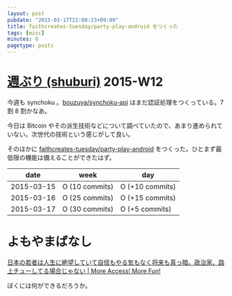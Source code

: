 ```yaml
---
layout: post
pubdate: "2015-03-17T22:08:23+09:00"
title: faithcreates-tuesday/party-play-android をつくった
tags: [misc]
minutes: 8
pagetype: posts
---
```

# [週ぶり (shuburi)][shuburi] 2015-W12

今週も synchoku 。[bouzuya/synchoku-api][] はまだ認証処理をつくっている。7 割 8 割かなあ。

今日は Bitcoin やその派生技術などについて調べていたので、あまり進められていない。次世代の技術という感じがして良い。

そのほかに [faithcreates-tuesday/party-play-android][] をつくった。ひとまず最低限の機能は備えることができたはず。

date       | week            | day
-----------|-----------------|-----------------
2015-03-15 | O (10 commits)  | O (+10 commits)
2015-03-16 | O (25 commits)  | O (+15 commits)
2015-03-17 | O (30 commits)  | O (+5 commits)

# よもやまばなし

[日本の若者は人生に絶望していて自信もやる気もなく将来も真っ暗。政治家、路上チューしてる場合じゃない | More Access! More Fun!](http://www.landerblue.co.jp/blog/?p=18467)

ぼくには何ができるだろうか。

[shuburi]: http://shuburi.org
[bouzuya/synchoku-api]: https://github.com/bouzuya/synchoku-api
[faithcreates-tuesday/party-play-android]: https://github.com/faithcreates-tuesday/party-play-android
